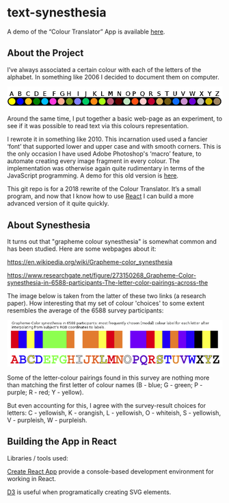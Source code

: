 # text-synesthesia

A demo of the “Colour Translator” App is available [here](ralphbarton.co.uk/text-synesthesia).

## About the Project

I’ve always associated a certain colour with each of the letters of the alphabet. In something like 2006 I decided to document them on computer.

<img src="https://raw.githubusercontent.com/ralphbarton/text-synesthesia/master/src/img/Alphabet_colours.png" />

Around the same time, I put together a basic web-page as an experiment, to see if it was possible to read text via this colours representation.

I rewrote it in something like 2010. This incarnation used used a fancier ‘font’ that supported lower and upper case and with smooth corners. This is the only occasion I have used Adobe Photoshop's ‘macro’ feature, to automate creating every image fragment in every colour. The implementation was otherwise again quite rudimentary in terms of the JavaScript programming. A demo for this old version is [here](http://ralphbarton.co.uk/old/ctra/ColourTranslator.html).

This git repo is for a 2018 rewrite of the Colour Translator. It’s a small program, and now that I know how to use [React](https://reactjs.org/) I can build a more advanced version of it quite quickly.

## About Synesthesia

It turns out that "grapheme colour synesthesia" is somewhat common and has been studied. Here are some webpages about it:

https://en.wikipedia.org/wiki/Grapheme-color_synesthesia

https://www.researchgate.net/figure/273150268_Grapheme-Color-synesthesia-in-6588-participants-The-letter-color-pairings-across-the

The image below is taken from the latter of these two links (a research paper). How interesting that my set of colour 'choices' to some extent resembles the average of the 6588 survey participants:

<img src="https://raw.githubusercontent.com/ralphbarton/text-synesthesia/master/src/img/Alphabet_colours_6588_survey.png" />

Some of the letter-colour pairings found in this survey are nothing more than matching the first letter of colour names (B - blue; G - green; P - purple; R - red; Y - yellow).

But even accounting for this, I agree with the survey-result choices for letters: C - yellowish, K - orangish, L - yellowish, O - whiteish, S - yellowish, V - purpleish, W - purpleish.

## Building the App in React

Libraries / tools used:

[Create React App](https://github.com/facebookincubator/create-react-app) provide a console-based development environment for working in React.

[D3](https://d3js.org/) is useful when programatically creating SVG elements.